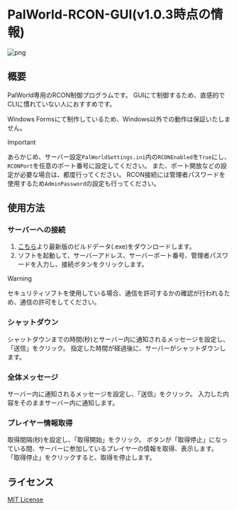 # PalWorld-RCON-GUI(v1.0.3時点の情報)
![png](https://github.com/KTTI465/PalWorld-RCON-GUI/blob/main/image/window.png)

## 概要
PalWorld専用のRCON制御プログラムです。
GUIにて制御するため、直感的でCLIに慣れていない人におすすめです。

Windows Formsにて制作しているため、Windows以外での動作は保証いたしません。

>[!IMPORTANT]
>あらかじめ、サーバー設定`PalWorldSettings.ini`内の`RCONEnabled`を`True`にし、`RCONPort`を任意のポート番号に設定してください。
>また、ポート開放などの設定が必要な場合は、都度行ってください。
>RCON接続には管理者パスワードを使用するため`AdminPassword`の設定も行ってください。

## 使用方法
### サーバーへの接続
1. [こちら](https://github.com/KTTI465/PalWorld-RCON-GUI/releases)より最新版のビルドデータ(.exe)をダウンロードします。
2. ソフトを起動して、サーバーアドレス、サーバーポート番号、管理者パスワードを入力し、接続ボタンをクリックします。
>[!WARNING]
>セキュリティソフトを使用している場合、通信を許可するかの確認が行われるため、通信の許可をしてください。

### シャットダウン
シャットダウンまでの時間(秒)とサーバー内に通知されるメッセージを設定し、「送信」をクリック。
指定した時間が経過後に、サーバーがシャットダウンします。

### 全体メッセージ
サーバー内に通知されるメッセージを設定し、「送信」をクリック。
入力した内容をそのままサーバー内に通知します。

### プレイヤー情報取得
取得間隔(秒)を設定し、「取得開始」をクリック。
ボタンが「取得停止」になっている間、サーバーに参加しているプレイヤーの情報を取得、表示します。
「取得停止」をクリックすると、取得を停止します。

## ライセンス
[MIT License](https://github.com/KTTI465/PalWorld-RCON-GUI/blob/main/LICENSE)
